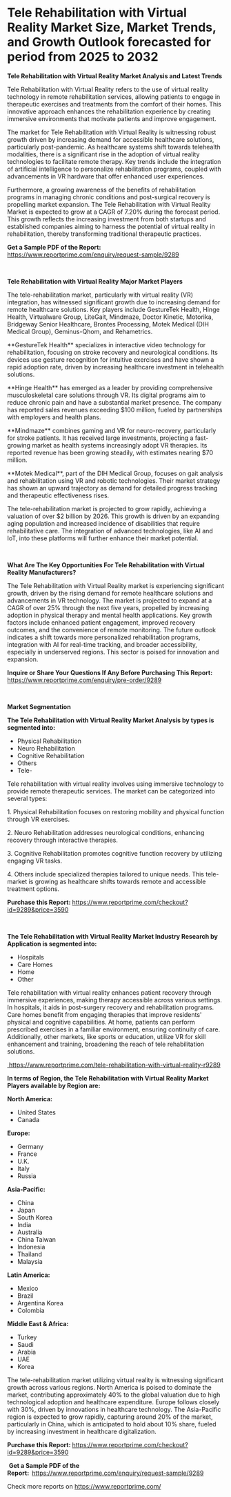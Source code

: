 <p><h1>Tele Rehabilitation with Virtual Reality Market Size, Market Trends, and Growth Outlook forecasted for period from 2025 to 2032</h1></p><p><strong>Tele Rehabilitation with Virtual Reality Market Analysis and Latest Trends</strong></p>
<p><p>Tele Rehabilitation with Virtual Reality refers to the use of virtual reality technology in remote rehabilitation services, allowing patients to engage in therapeutic exercises and treatments from the comfort of their homes. This innovative approach enhances the rehabilitation experience by creating immersive environments that motivate patients and improve engagement. </p><p>The market for Tele Rehabilitation with Virtual Reality is witnessing robust growth driven by increasing demand for accessible healthcare solutions, particularly post-pandemic. As healthcare systems shift towards telehealth modalities, there is a significant rise in the adoption of virtual reality technologies to facilitate remote therapy. Key trends include the integration of artificial intelligence to personalize rehabilitation programs, coupled with advancements in VR hardware that offer enhanced user experiences. </p><p>Furthermore, a growing awareness of the benefits of rehabilitation programs in managing chronic conditions and post-surgical recovery is propelling market expansion. The Tele Rehabilitation with Virtual Reality Market is expected to grow at a CAGR of 7.20% during the forecast period. This growth reflects the increasing investment from both startups and established companies aiming to harness the potential of virtual reality in rehabilitation, thereby transforming traditional therapeutic practices.</p></p>
<p><strong>Get a Sample PDF of the Report:&nbsp;</strong> <a href="https://www.reportprime.com/enquiry/request-sample/9289?utm_campaign=3511&utm_medium=2&utm_source=Github&utm_content=ia&utm_term=20032025&utm_id=tele-rehabilitation-with-virtual-reality">https://www.reportprime.com/enquiry/request-sample/9289</a></p>
<p>&nbsp;</p>
<p><strong>Tele Rehabilitation with Virtual Reality Major Market Players</strong></p>
<p><p>The tele-rehabilitation market, particularly with virtual reality (VR) integration, has witnessed significant growth due to increasing demand for remote healthcare solutions. Key players include GestureTek Health, Hinge Health, Virtualware Group, LiteGait, Mindmaze, Doctor Kinetic, Motorika, Bridgeway Senior Healthcare, Brontes Processing, Motek Medical (DIH Medical Group), Geminus-Qhom, and Rehametrics.</p><p>**GestureTek Health** specializes in interactive video technology for rehabilitation, focusing on stroke recovery and neurological conditions. Its devices use gesture recognition for intuitive exercises and have shown a rapid adoption rate, driven by increasing healthcare investment in telehealth solutions.</p><p>**Hinge Health** has emerged as a leader by providing comprehensive musculoskeletal care solutions through VR. Its digital programs aim to reduce chronic pain and have a substantial market presence. The company has reported sales revenues exceeding $100 million, fueled by partnerships with employers and health plans.</p><p>**Mindmaze** combines gaming and VR for neuro-recovery, particularly for stroke patients. It has received large investments, projecting a fast-growing market as health systems increasingly adopt VR therapies. Its reported revenue has been growing steadily, with estimates nearing $70 million.</p><p>**Motek Medical**, part of the DIH Medical Group, focuses on gait analysis and rehabilitation using VR and robotic technologies. Their market strategy has shown an upward trajectory as demand for detailed progress tracking and therapeutic effectiveness rises.</p><p>The tele-rehabilitation market is projected to grow rapidly, achieving a valuation of over $2 billion by 2026. This growth is driven by an expanding aging population and increased incidence of disabilities that require rehabilitative care. The integration of advanced technologies, like AI and IoT, into these platforms will further enhance their market potential.</p></p>
<p>&nbsp;</p>
<p><strong>What Are The Key Opportunities For Tele Rehabilitation with Virtual Reality Manufacturers?</strong></p>
<p><p>The Tele Rehabilitation with Virtual Reality market is experiencing significant growth, driven by the rising demand for remote healthcare solutions and advancements in VR technology. The market is projected to expand at a CAGR of over 25% through the next five years, propelled by increasing adoption in physical therapy and mental health applications. Key growth factors include enhanced patient engagement, improved recovery outcomes, and the convenience of remote monitoring. The future outlook indicates a shift towards more personalized rehabilitation programs, integration with AI for real-time tracking, and broader accessibility, especially in underserved regions. This sector is poised for innovation and expansion.</p></p>
<p><strong>Inquire or Share Your Questions If Any Before Purchasing This Report:</strong> <a href="https://www.reportprime.com/enquiry/pre-order/9289?utm_campaign=3511&utm_medium=2&utm_source=Github&utm_content=ia&utm_term=20032025&utm_id=tele-rehabilitation-with-virtual-reality">https://www.reportprime.com/enquiry/pre-order/9289</a></p>
<p>&nbsp;</p>
<p><strong>Market Segmentation</strong></p>
<p><strong>The Tele Rehabilitation with Virtual Reality Market Analysis by types is segmented into:</strong></p>
<p><ul><li>Physical Rehabilitation</li><li>Neuro Rehabilitation</li><li>Cognitive Rehabilitation</li><li>Others</li><li>Tele-</li></ul></p>
<p><p>Tele rehabilitation with virtual reality involves using immersive technology to provide remote therapeutic services. The market can be categorized into several types: </p><p>1. Physical Rehabilitation focuses on restoring mobility and physical function through VR exercises. </p><p>2. Neuro Rehabilitation addresses neurological conditions, enhancing recovery through interactive therapies. </p><p>3. Cognitive Rehabilitation promotes cognitive function recovery by utilizing engaging VR tasks. </p><p>4. Others include specialized therapies tailored to unique needs. This tele-market is growing as healthcare shifts towards remote and accessible treatment options.</p></p>
<p><strong>Purchase this Report:&nbsp;</strong><a href="https://www.reportprime.com/checkout?id=9289&price=3590&utm_campaign=3511&utm_medium=2&utm_source=Github&utm_content=ia&utm_term=20032025&utm_id=tele-rehabilitation-with-virtual-reality">https://www.reportprime.com/checkout?id=9289&price=3590</a></p>
<p>&nbsp;</p>
<p><strong>The Tele Rehabilitation with Virtual Reality Market Industry Research by Application is segmented into:</strong></p>
<p><ul><li>Hospitals</li><li>Care Homes</li><li>Home</li><li>Other</li></ul></p>
<p><p>Tele rehabilitation with virtual reality enhances patient recovery through immersive experiences, making therapy accessible across various settings. In hospitals, it aids in post-surgery recovery and rehabilitation programs. Care homes benefit from engaging therapies that improve residents' physical and cognitive capabilities. At home, patients can perform prescribed exercises in a familiar environment, ensuring continuity of care. Additionally, other markets, like sports or education, utilize VR for skill enhancement and training, broadening the reach of tele rehabilitation solutions.</p></p>
<p><a href="https://www.reportprime.com/tele-rehabilitation-with-virtual-reality-r9289?utm_campaign=3511&utm_medium=2&utm_source=Github&utm_content=ia&utm_term=20032025&utm_id=tele-rehabilitation-with-virtual-reality">&nbsp;https://www.reportprime.com/tele-rehabilitation-with-virtual-reality-r9289</a></p>
<p><strong>In terms of Region, the Tele Rehabilitation with Virtual Reality Market Players available by Region are:</strong></p>
<p>
    <p> <strong> North America: </strong>
        <ul>
            <li>United States</li>
            <li>Canada</li>
        </ul>
        </p> 
    <p> <strong> Europe: </strong>
        <ul>
            <li>Germany</li>
            <li>France</li>
            <li>U.K.</li>
            <li>Italy</li>
            <li>Russia</li>
        </ul>
        </p> 
    <p> <strong> Asia-Pacific: </strong>
        <ul>
            <li>China</li>
            <li>Japan</li>
            <li>South Korea</li>
            <li>India</li>
            <li>Australia</li>
            <li>China Taiwan</li>
            <li>Indonesia</li>
            <li>Thailand</li>
            <li>Malaysia</li>
        </ul>
        </p> 
    <p> <strong> Latin America: </strong>
        <ul>
            <li>Mexico</li>
            <li>Brazil</li>
            <li>Argentina Korea</li>
            <li>Colombia</li>
        </ul>
        </p> 
    <p> <strong> Middle East & Africa: </strong>
        <ul>
            <li>Turkey</li>
            <li>Saudi</li>
            <li>Arabia</li>
            <li>UAE</li>
            <li>Korea</li>
        </ul>
    </p>
    </p>
<p><p>The tele-rehabilitation market utilizing virtual reality is witnessing significant growth across various regions. North America is poised to dominate the market, contributing approximately 40% to the global valuation due to high technological adoption and healthcare expenditure. Europe follows closely with 30%, driven by innovations in healthcare technology. The Asia-Pacific region is expected to grow rapidly, capturing around 20% of the market, particularly in China, which is anticipated to hold about 10% share, fueled by increasing investment in healthcare digitalization.</p></p>
<p><strong>Purchase this Report: </strong><a href="https://www.reportprime.com/checkout?id=9289&price=3590&utm_campaign=3511&utm_medium=2&utm_source=Github&utm_content=ia&utm_term=20032025&utm_id=tele-rehabilitation-with-virtual-reality">https://www.reportprime.com/checkout?id=9289&price=3590</a></p>
<p>&nbsp;<strong>Get a Sample PDF of the Report:&nbsp;&nbsp;</strong><a href="https://www.reportprime.com/enquiry/request-sample/9289?utm_campaign=3511&utm_medium=2&utm_source=Github&utm_content=ia&utm_term=20032025&utm_id=tele-rehabilitation-with-virtual-reality">https://www.reportprime.com/enquiry/request-sample/9289</a></p>
<p><strong></strong></p>
<p>Check more reports on <a href="https://www.reportprime.com/?utm_campaign=3511&utm_medium=2&utm_source=Github&utm_content=ia&utm_term=20032025&utm_id=tele-rehabilitation-with-virtual-reality">https://www.reportprime.com/</a></p>